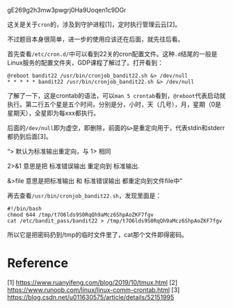gE269g2h3mw3pwgrj0Ha9Uoqen1c9DGr

这关是关于`cron`的，涉及到守护进程[1]，定时执行管理云云[2]。

不过题目本身很简单，进一步的使用应该还在后面，就先往后看。

首先查看`/etc/cron.d/`中可以看到22关的cron配置文件。这种`.d`结尾的一般是Linux服务的配置文件夹，GDP课程了解过了。打开看到：

```shell
@reboot bandit22 /usr/bin/cronjob_bandit22.sh &> /dev/null
* * * * * bandit22 /usr/bin/cronjob_bandit22.sh &> /dev/null
```

了解了一下，这是crontab的语法，可以`man 5 crontab`看到，`@reboot`代表启动就执行。第二行五个星是五个时间，分别是分，小时，天（几号），月，星期（0是星期天），全星即为每xxx都执行。

后面的`/dev/null`即为虚空，即删除，前面的`&>`是重定向用于，代表stdin和stderr都扔到后面[3]。

“>  默认为标准输出重定向，与 1> 相同

2>&1  意思是把 标准错误输出 重定向到 标准输出.

&>file  意思是把标准输出 和 标准错误输出 都重定向到文件file中”

再去查看`/usr/bin/cronjob_bandit22.sh`，发现里面是：
```shell
#!/bin/bash
chmod 644 /tmp/t7O6lds9S0RqQh9aMcz6ShpAoZKF7fgv
cat /etc/bandit_pass/bandit22 > /tmp/t7O6lds9S0RqQh9aMcz6ShpAoZKF7fgv
```
所以它是把密码扔到/tmp的临时文件里了，cat那个文件即得密码。

# Reference
[1] https://www.ruanyifeng.com/blog/2019/10/tmux.html
[2] https://www.runoob.com/linux/linux-comm-crontab.html
[3] https://blog.csdn.net/u011630575/article/details/52151995